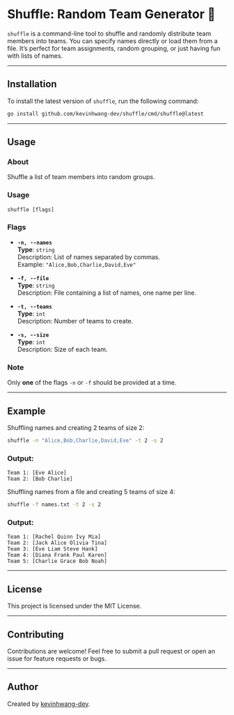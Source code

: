 # Shuffle: Random Team Generator 🔀

`shuffle` is a command-line tool to shuffle and randomly distribute team members into teams. You can specify names directly or load them from a file. It’s perfect for team assignments, random grouping, or just having fun with lists of names.

---

## Installation

To install the latest version of `shuffle`, run the following command:

```bash
go install github.com/kevinhwang-dev/shuffle/cmd/shuffle@latest
```

---

## Usage

### About

Shuffle a list of team members into random groups.

### Usage

`shuffle [flags]`

### Flags

- **`-n, --names`**  
  **Type**: `string`  
  Description: List of names separated by commas.  
  Example: `"Alice,Bob,Charlie,David,Eve"`

- **`-f, --file`**  
  **Type**: `string`  
  Description: File containing a list of names, one name per line.

- **`-t, --teams`**  
  **Type**: `int`  
  Description: Number of teams to create.

- **`-s, --size`**  
  **Type**: `int`  
  Description: Size of each team.

### Note

Only **one** of the flags `-n` or `-f` should be provided at a time.

---

## Example

Shuffling names and creating 2 teams of size 2:

```bash
shuffle -n "Alice,Bob,Charlie,David,Eve" -t 2 -s 2
```

### Output:
```
Team 1: [Eve Alice]
Team 2: [Bob Charlie]
```

Shuffling names from a file and creating 5 teams of size 4:
```bash
shuffle -f names.txt -t 2 -s 2
```

### Output:
```
Team 1: [Rachel Quinn Ivy Mia]
Team 2: [Jack Alice Olivia Tina]
Team 3: [Eve Liam Steve Hank]
Team 4: [Diana Frank Paul Karen]
Team 5: [Charlie Grace Bob Noah]
```

---

## License

This project is licensed under the MIT License.

---

## Contributing

Contributions are welcome! Feel free to submit a pull request or open an issue for feature requests or bugs.

---

## Author

Created by [kevinhwang-dev](https://github.com/kevinhwang-dev).
